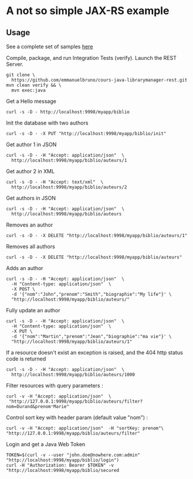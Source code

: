 # A not so simple JAX-RS example

## Usage

See a complete set of samples [here](queries/sample-requests.rest)

Compile, package, and run Integration Tests (verify). Launch the REST Server.
```shell
git clone \
  https://github.com/emmanuelbruno/cours-java-librarymanager-rest.git
mvn clean verify && \
  mvn exec:java
```

Get a Hello message
```shell
curl -s -D - http://localhost:9998/myapp/biblio
```

Init the database with two authors
```shell
curl -s -D - -X PUT "http://localhost:9998/myapp/biblio/init"
```

Get author 1 in JSON
```shell
curl -s -D - -H "Accept: application/json"  \
  http://localhost:9998/myapp/biblio/auteurs/1
```

Get author 2 in XML
```shell
curl -s -D - -H "Accept: text/xml"  \
  http://localhost:9998/myapp/biblio/auteurs/2
```

Get authors in JSON
```shell
curl -s -D - -H "Accept: application/json"  \
  http://localhost:9998/myapp/biblio/auteurs
```

Removes an author
```shell
curl -s -D - -X DELETE "http://localhost:9998/myapp/biblio/auteurs/1"
```

Removes all authors
```shell
curl -s -D - -X DELETE "http://localhost:9998/myapp/biblio/auteurs"
```

Adds an author
```shell
curl -s -D - -H "Accept: application/json"  \
  -H "Content-type: application/json"  \
  -X POST \
  -d '{"nom":"John","prenom":"Smith","biographie":"My life"}' \
  "http://localhost:9998/myapp/biblio/auteurs/"
```

Fully update an author
```shell
curl -s -D - -H "Accept: application/json"  \
  -H "Content-type: application/json"  \
  -X PUT \
  -d '{"nom":"Martin","prenom":"Jean","biographie":"ma vie"}' \
  "http://localhost:9998/myapp/biblio/auteurs/1"
```

If a resource doesn't exist an exception is raised, and the 404 http status code is returned
```shell
curl -s -D - -H "Accept: application/json"  \
  http://localhost:9998/myapp/biblio/auteurs/1000
```

Filter resources with query parameters :
```shell
curl -v -H "Accept: application/json"  \
 "http://127.0.0.1:9998/myapp/biblio/auteurs/filter?nom=Durand&prenom⁼Marie"
```

Control sort key with header param (default value "nom") :
```shell
curl -v -H "Accept: application/json"  -H "sortKey: prenom"\
"http://127.0.0.1:9998/myapp/biblio/auteurs/filter"
```
Login and get a Java Web Token
```shell
TOKEN=$(curl -v --user "john.doe@nowhere.com:admin" "http://localhost:9998/myapp/biblio/login")
curl -H "Authorization: Bearer $TOKEN" -v "http://localhost:9998/myapp/biblio/secured
```